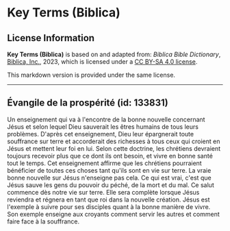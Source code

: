 # Key Terms (Biblica)

## License Information

**Key Terms (Biblica)** is based on and adapted from: _Biblica Bible Dictionary_, [Biblica, Inc.](https://www.biblica.com/), 2023, which is licensed under a [CC BY-SA 4.0 license](https://creativecommons.org/licenses/by-sa/4.0/legalcode.en).

This markdown version is provided under the same license.



--------------------------------

## Évangile de la prospérité (id: 133831)

Un enseignement qui va à l'encontre de la bonne nouvelle concernant Jésus et selon lequel Dieu sauverait les êtres humains de tous leurs problèmes. D'après cet enseignement, Dieu leur épargnerait toute souffrance sur terre et accorderait des richesses à tous ceux qui croient en Jésus et mettent leur foi en lui. Selon cette doctrine, les chrétiens devraient toujours recevoir plus que ce dont ils ont besoin, et vivre en bonne santé tout le temps. Cet enseignement affirme que les chrétiens pourraient bénéficier de toutes ces choses tant qu'ils sont en vie sur terre. La vraie bonne nouvelle sur Jésus n'enseigne pas cela. Ce qui est vrai, c'est que Jésus sauve les gens du pouvoir du péché, de la mort et du mal. Ce salut commence dès notre vie sur terre. Elle sera complète lorsque Jésus reviendra et régnera en tant que roi dans la nouvelle création. Jésus est l'exemple à suivre pour ses disciples quant à la bonne manière de vivre. Son exemple enseigne aux croyants comment servir les autres et comment faire face à la souffrance.


